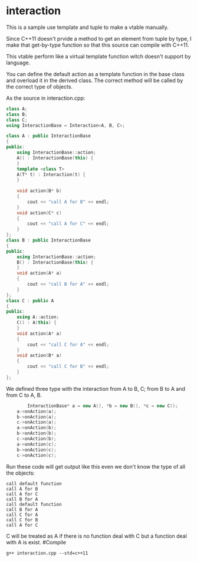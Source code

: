# interaction
This is a sample use template and tuple to make a vtable manually.

Since C++11 doesn't prvide a method to get an element from tuple by type,
I make that get-by-type function so that this source can compile with C++11.

This vtable perform like a virtual template function witch doesn't support by language.

You can define the default action as a template function in the base class
and overload it in the derived class.
The correct method will be called by the correct type of objects.

As the source in interaction.cpp:
```C++
class A;
class B;
class C;
using InteractionBase = Interaction<A, B, C>;

class A : public InteractionBase
{
public:
    using InteractionBase::action;
    A() : InteractionBase(this) {
    }
    template <class T>
    A(T* t) : Interaction(t) {
    }
    
    void action(B* b)
    {
        cout << "call A for B" << endl;
    }
    void action(C* c)
    {
        cout << "call A for C" << endl;
    }
};
class B : public InteractionBase
{
public:
    using InteractionBase::action;
    B() : InteractionBase(this) {
    }
    void action(A* a)
    {
        cout << "call B for A" << endl;
    }
};
class C : public A
{
public:
    using A::action;
    C() : A(this) {
    }
    void action(A* a)
    {
        cout << "call C for A" << endl;
    }
    void action(B* a)
    {
        cout << "call C for B" << endl;
    }
};

```
We defined three type with the interaction from A to B, C; from B to A and from C to A, B.
```C++
        InteractionBase* a = new A(), *b = new B(), *c = new C();
    a->onAction(a);
    b->onAction(a);
    c->onAction(a);
    a->onAction(b);
    b->onAction(b);
    c->onAction(b);
    a->onAction(c);
    b->onAction(c);
    c->onAction(c);
```
Run these code will get output like this even we don't know the type of all the objects:
```
call default function
call A for B
call A for C
call B for A
call default function
call B for A
call C for A
call C for B
call A for C
```
C will be treated as A if there is no function deal with C but a function deal with A is exist.
#Compile
```
g++ interaction.cpp --std=c++11
